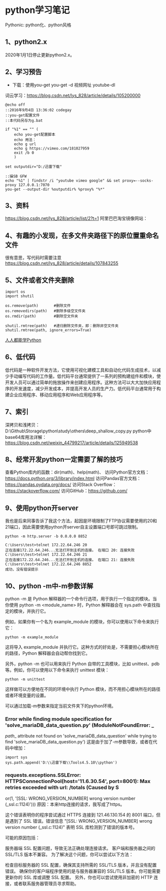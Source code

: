 # python学习笔记
Pythonic: python化、python风格

## 1、python2.x
2020年1月1日停止更新python2.x。

## 2、学习预告
- 下载：使用you-get
you-get -d 视频网址
youtube-dl

词云学习：https://blog.csdn.net/lys_828/article/details/105200000

```
@echo off
::2016年9月4日 13:36:02 codegay
::you-get配置文件
::本代码另存为g.bat

if "%1" == "" (
    echo you-get配置脚本
    echo 用法：
    echo g url
    echo g https://vimeo.com/181027959
    exit /b 0
    )

set outputdir="D:/迅雷下载"

::操SB GFW
echo "%1" | findstr /i "youtube vimeo google" && set proxy=--socks-proxy 127.0.0.1:7070
you-get --output-dir %outputdir% %proxy% "%*"
```

## 3、资料
https://blog.csdn.net/lys_828/article/list/2?t=1
阿里巴巴淘宝镜像网站：

## 4、有趣的小发现，在多文件夹路径下的原位置重命名文件
很有意思，写代码时需要注意
https://blog.csdn.net/lys_828/article/details/107843255

## 5、文件或者文件夹删除
```
import os
import shutil

os.remove(path)       #删除文件
os.removedirs(path)   #删除多级空文件夹
os.rmdir(path)        #删除空文件夹

shutil.rmtree(path)   #递归删除文件夹，即：删除非空文件夹
shutil.rmtree(path, ignore_errors=True)
```

[人人都能学Python](https://gitee.com/crossin/easy-py/tree/master)

## 6、低代码
低代码是一种软件开发方法，它使用可视化建模工具和自动化代码生成技术，以减少手动编写代码的工作量。低代码平台通常提供了一系列的预构建组件和模块，使开发人员可以通过简单的拖放操作来创建应用程序。这种方法可以大大加快应用程序的开发速度，减少开发成本，并提高开发人员的生产力。低代码平台通常用于构建企业应用程序、移动应用程序和Web应用程序等。

## 7、索引
深拷贝和浅拷贝：D:\Github\Storage\python\study\others\deep_shallow_copy.py
python中base64库用法详解：https://blog.csdn.net/weixin_44799217/article/details/125949538

## 8、经常开发python一定需要了解的技巧
查看Python库内的函数：dir(math)、help(math)、
访问Python官方文档：https://docs.python.org/3/library/index.html
访问Pandas官方文档：https://pandas.pydata.org/docs/
访问Stack Overflow：https://stackoverflow.com/
访问GitHub：https://github.com/

## 9、使用python开server
我也是后来同事告诉了我这个方法，起因是环境限制了FTP协议需要使用的20和21端口，因此需要使用python开server自主设置端口号即可跳过限制。
```
python -m http.server -b 0.0.0.0 8852

C:\Users\test>telnet 172.22.64.246 20
正在连接172.22.64.246...无法打开到主机的连接。 在端口 20: 连接失败
C:\Users\test>telnet 172.22.64.246 21
正在连接172.22.64.246...无法打开到主机的连接。 在端口 21: 连接失败
C:\Users\test>telnet 172.22.64.246 8852
成功，没有错误提示
```

## 10、python -m中-m参数详解
python -m 是 Python 解释器的一个命令行选项，用于执行一个指定的模块。当你使用 python -m <module_name> 时，Python 解释器会在 sys.path 中查找指定的模块，并执行它。

例如，如果你有一个名为 example_module 的模块，你可以使用以下命令来执行它：
```
python -m example_module
```
这将导入 example_module 并执行它。这种方式的好处是，不需要担心模块所在的路径，Python 解释器会自动帮你找到它。

另外，python -m 也可以用来执行 Python 自带的工具模块，比如 unittest、pdb 等。例如，你可以使用以下命令来执行 unittest 模块：
```
python -m unittest
```
这样做可以方便地在不同的环境中执行 Python 模块，而不用担心模块所在的路径或者环境变量的设置。

可以通过加载-m参数来指定当前文件夹下的python环境。

### Error while finding module specification for 'solve_mariaDB_data_question.py' (ModuleNotFoundError: _
_path__ attribute not found on 'solve_mariaDB_data_question' while trying to find 'solve_mariaDB_data_question.py')
这是由于加了-m参数导致，或者在代码中增加：
```
import sys
sys.path.append('D:\\迅雷下载\\Tools4.5.10\\python')
```

### requests.exceptions.SSLError: HTTPSConnectionPool(host='11.6.30.54', port=8001): Max retries exceeded with url: /totals (Caused by S
or(1, '[SSL: WRONG_VERSION_NUMBER] wrong version number (_ssl.c:1124)')))
原因：本来http连接的请求，我写成了https。

这个错误表明你的程序尝试通过 HTTPS 连接到 121.46.130.154 的 8001 端口，但是遇到了 SSL 错误。错误信息 "[SSL: WRONG_VERSION_NUMBER] wrong version number (_ssl.c:1124)" 表明 SSL 库检测到了错误的版本号。

可能的原因包括：

服务器端 SSL 配置问题，导致无法正确处理连接请求。
客户端和服务器之间的 SSL/TLS 版本不兼容。
为了解决这个问题，你可以尝试以下方法：

检查目标服务器的 SSL 配置，确保其支持所需的 SSL/TLS 版本，并且没有配置错误。
确保你的客户端程序使用的是与服务器兼容的 SSL/TLS 版本。你可能需要更新你的 SSL 库或调整 SSL 配置。
另外，你也可以尝试使用非加密的 HTTP 连接，或者联系服务器管理员寻求帮助。